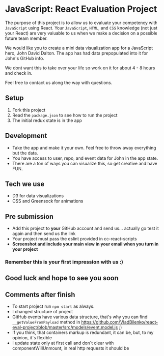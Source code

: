# JavaScript: React Evaluation Project

The purpose of this project is to allow us to evaluate your competency with `JavaScript` using React.  Your `JavaScript`, `HTML`, and `CSS` knowledge (not just your React) are very valuable to us when we make a decision on a possible future team member.

We would like you to create a mini data visualization app for a JavaScript hero, John David Dalton.  The app has had data prepopulated into it for John's GitHub info.

We dont want this to take over your life so work on it for about 4 - 8 hours and check in.

Feel free to contact us along the way with questions.

## Setup

1. Fork this project
2. Read the `package.json` to see how to run the project
3. The initial redux state is in the app

## Development

- Take the app and make it your own.  Feel free to throw away everything but the data.
- You have access to user, repo, and event data for John in the app state.
- There are a ton of ways you can visualize this, so get creative and have FUN.

## Tech we use

- D3 for data visualizations
- CSS and Greensock for animations

## Pre submission

- Add this project to **your** GitHub account and send us... actually go test it again and then send us the link
- Your project must pass the eslint provided in cc-react-scripts
- **Screenshot and include your main view in your email when you turn in your project**

### Remember this is your first impression with us :)

## Good luck and hope to see you soon


## Comments after finish

- To start project run `npm start` as always.
- I changed structure of project
- GitHub events have various data structure, that's why you can find `__getValueFromPayload` method in https://github.com/VladBilenko/react-eval-project/blob/master/src/models/event.model.js ;)
- If you think, that containers markup is redundant, it can be, but, to my opinion, it`s flexible
- I update state only at first call and don`t clear with componentWillUnmount, in real http requests it should be


